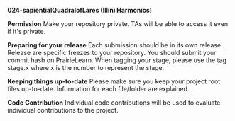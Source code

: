 **024-sapientialQuadralofLares (Illini Harmonics)**

**Permission**
Make your repository private. TAs will be able to access it even if it's private.

**Preparing for your release**
Each submission should be in its own release. Release are specific freezes to your repository. You should submit your commit hash on PrairieLearn. When tagging your stage, please use the tag stage.x where x is the number to represent the stage.

**Keeping things up-to-date**
Please make sure you keep your project root files up-to-date. Information for each file/folder are explained.

**Code Contribution**
Individual code contributions will be used to evaluate individual contributions to the project.
